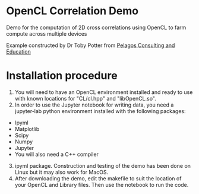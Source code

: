 # OpenCL Correlation Demo
Demo for the computation of 2D cross correlations using OpenCL to farm compute across multiple devices

Example constructed by Dr Toby Potter from [Pelagos Consulting and Education](https://www.pelagos-consulting.com)

# Installation procedure

1. You will need to have an OpenCL environment installed and ready to use with known locations for "CL/cl.hpp" and "libOpenCL.so".
2. In order to use the Jupyter notebook for writing data, you need a jupyter-lab python environment installed with the following packages:
  * Ipyml
  * Matplotlib
  * Scipy
  * Numpy
  * Jupyter 
  * You will also need a C++ compiler
3.  ipyml package. Construction and testing of the demo has been done on Linux but it may also work for MacOS.
4. After downloading the demo, edit the makefile to suit the location of your OpenCL and Library files. Then use the notebook to run the code.
